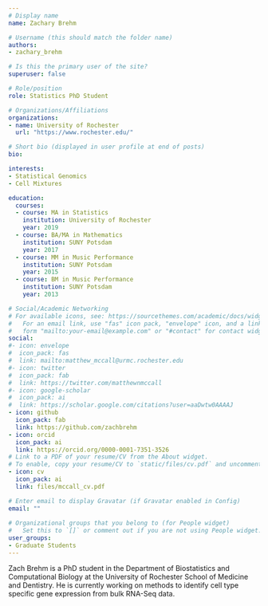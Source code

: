 ```yaml
---
# Display name
name: Zachary Brehm

# Username (this should match the folder name)
authors:
- zachary_brehm

# Is this the primary user of the site?
superuser: false

# Role/position
role: Statistics PhD Student

# Organizations/Affiliations
organizations:
- name: University of Rochester
  url: "https://www.rochester.edu/"

# Short bio (displayed in user profile at end of posts)
bio: 

interests:
- Statistical Genomics
- Cell Mixtures

education:
  courses:
  - course: MA in Statistics
    institution: University of Rochester
    year: 2019
  - course: BA/MA in Mathematics
    institution: SUNY Potsdam
    year: 2017
  - course: MM in Music Performance
    institution: SUNY Potsdam
    year: 2015
  - course: BM in Music Performance
    institution: SUNY Potsdam
    year: 2013

# Social/Academic Networking
# For available icons, see: https://sourcethemes.com/academic/docs/widgets/#icons
#   For an email link, use "fas" icon pack, "envelope" icon, and a link in the
#   form "mailto:your-email@example.com" or "#contact" for contact widget.
social:
#- icon: envelope
#  icon_pack: fas
#  link: mailto:matthew_mccall@urmc.rochester.edu
#- icon: twitter
#  icon_pack: fab
#  link: https://twitter.com/matthewnmccall
#- icon: google-scholar
#  icon_pack: ai
#  link: https://scholar.google.com/citations?user=aaDwtw0AAAAJ
- icon: github
  icon_pack: fab
  link: https://github.com/zachbrehm
- icon: orcid
  icon_pack: ai
  link: https://orcid.org/0000-0001-7351-3526
# Link to a PDF of your resume/CV from the About widget.
# To enable, copy your resume/CV to `static/files/cv.pdf` and uncomment the lines below.  
- icon: cv
  icon_pack: ai
  link: files/mccall_cv.pdf

# Enter email to display Gravatar (if Gravatar enabled in Config)
email: ""
  
# Organizational groups that you belong to (for People widget)
#   Set this to `[]` or comment out if you are not using People widget.  
user_groups:
- Graduate Students
---
```


Zach Brehm is a PhD student in the Department of Biostatistics and Computational Biology at the University of Rochester School of Medicine and Dentistry. He is currently working on methods to identify cell type specific gene expression from bulk RNA-Seq data.

